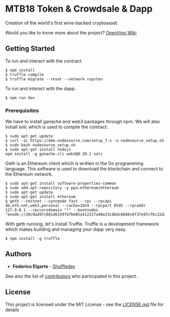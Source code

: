 # MTB18 Token & Crowdsale & Dapp

Creation of the world's first wine-backed cryptoasset.

Would you like to know more about the project? [OpenVino Wiki](http://wiki.costaflores.com:8090)

## Getting Started

To run and interact with the contract.

```
$ npm install
$ truffle compile
$ truffle migrate --reset --network ropsten
```

To run and interact with the dapp.

```
$ npm run dev
```

### Prerequisites

We have to install ganache and web3 packages through npm. We will also install solc which is used to compile the contract.

```
$ sudo apt-get update
$ curl -sL https://deb.nodesource.com/setup_7.x -o nodesource_setup.sh
$ sudo bash nodesource_setup.sh
$ sudo apt-get install nodejs
npm install -g ganache-cli web3@0.20.1 solc
```

Geth is an Ethereum client which is written in the Go programming language. This software is used to download the blockchain and connect to the Ethereum network.

```
$ sudo apt-get install software-properties-common
$ sudo add-apt-repository -y ppa:ethereum/ethereum
$ sudo apt-get update
$ sudo apt-get install ethereum
$ geth --testnet --syncmode fast --rpc --rpcapi db,eth,net,web3,personal --cache=1024 --rpcport 8545 --rpcaddr 127.0.0.1 --rpccorsdomain "*" --bootnodes "enode://20c9ad97c081d63397d7b685a412227a40e23c8bdc6688c6f37e97cfbc22d2b4d1db1510d8f61e6a8866ad7f0e17c02b14182d37ea7c3c8b9c2683aeb6b733a1@52.169.14.227:30303,enode://6ce05930c72abc632c58e2e4324f7c7ea478cec0ed4fa2528982cf34483094e9cbc9216e7aa349691242576d552a2a56aaeae426c5303ded677ce455ba1acd9d@13.84.180.240:30303"
```

With geth running, let's install Truffle. Truffle is a development framework which makes building and managing your dapp very easy.

```
$ npm install -g truffle
```

## Authors

* **Federico Elgarte** - [Shuffledex](https://github.com/Shuffledex)

See also the list of [contributors](https://github.com/your/project/contributors) who participated in this project.

## License

This project is licensed under the MIT License - see the [LICENSE.md](LICENSE.md) file for details
